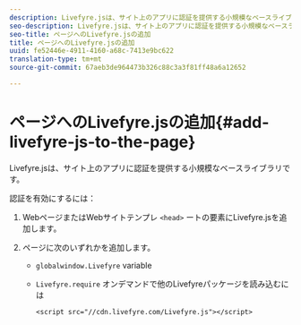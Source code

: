 ```yaml
---
description: Livefyre.jsは、サイト上のアプリに認証を提供する小規模なベースライブラリです。
seo-description: Livefyre.jsは、サイト上のアプリに認証を提供する小規模なベースライブラリです。
seo-title: ページへのLivefyre.jsの追加
title: ページへのLivefyre.jsの追加
uuid: fe52446e-4911-4160-a68c-7413e9bc622
translation-type: tm+mt
source-git-commit: 67aeb3de964473b326c88c3a3f81ff48a6a12652

---
```



# ページへのLivefyre.jsの追加{#add-livefyre-js-to-the-page}

Livefyre.jsは、サイト上のアプリに認証を提供する小規模なベースライブラリです。

認証を有効にするには：

1. WebページまたはWebサイトテンプレ `<head>` ートの要素にLivefyre.jsを追加します。
1. ページに次のいずれかを追加します。

   * `globalwindow.Livefyre` variable
   * `Livefyre.require` オンデマンドで他のLivefyreパッケージを読み込むには

      ```
      <script src="//cdn.livefyre.com/Livefyre.js"></script>
      ```

